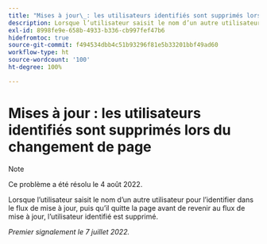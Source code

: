 ```yaml
---
title: "Mises à jour\_: les utilisateurs identifiés sont supprimés lors du changement de page"
description: Lorsque l’utilisateur saisit le nom d’un autre utilisateur pour l’identifier dans le flux de mise à jour, puis qu’il quitte la page avant de revenir au flux de mise à jour, l’utilisateur identifié est supprimé.
exl-id: 8998fe9e-658b-4933-b336-cb997fef47b6
hidefromtoc: true
source-git-commit: f494534dbb4c51b93296f81e5b33201bbf49ad60
workflow-type: ht
source-wordcount: '100'
ht-degree: 100%

---
```


# Mises à jour : les utilisateurs identifiés sont supprimés lors du changement de page

>[!NOTE]
>
>Ce problème a été résolu le 4 août 2022.

Lorsque l’utilisateur saisit le nom d’un autre utilisateur pour l’identifier dans le flux de mise à jour, puis qu’il quitte la page avant de revenir au flux de mise à jour, l’utilisateur identifié est supprimé.

_Premier signalement le 7 juillet 2022._
